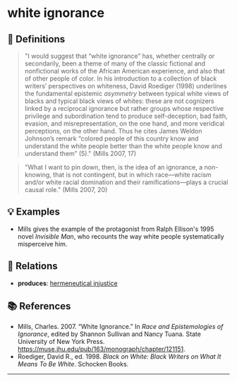 # white ignorance

## 📖 Definitions

> "I would suggest that “white ignorance” has, whether centrally or secondarily, been a theme of many of the classic fictional and nonfictional works of the African American experience, and also that of other people of color. In his introduction to a collection of black writers’ perspectives on whiteness, David Roediger (1998) underlines the fundamental epistemic _asymmetry_ between typical white views of blacks and typical black views of whites: these are not cognizers linked by a reciprocal ignorance but rather groups whose respective privilege and subordination tend to produce self-deception, bad faith, evasion, and misrepresentation, on the one hand, and more veridical perceptions, on the other hand. Thus he cites James Weldon Johnson’s remark “colored people of this country know and understand the white people better than the white people know and understand them” (5)." (Mills 2007, 17)

> "What I want to pin down, then, is the idea of an ignorance, a non-knowing, that is not contingent, but in which race—white racism and/or white racial domination and their ramifications—plays a crucial causal role." (Mills 2007, 20)


## 💡 Examples

- Mills gives the example of the protagonist from Ralph Ellison's 1995 novel _Invisible Man_, who recounts the way white people systematically misperceive him. 


## 🔗 Relations

- **produces**: [hermeneutical injustice](./hermeneutical-injustice.md)

## 📚 References

- Mills, Charles. 2007. “White Ignorance.” In _Race and Epistemologies of Ignorance_, edited by Shannon Sullivan and Nancy Tuana. State University of New York Press. https://muse.jhu.edu/pub/163/monograph/chapter/121151.
- Roediger, David R., ed. 1998. _Black on White: Black Writers on What It Means To Be White_. Schocken Books. 

---

<script src="https://giscus.app/client.js"
                data-repo="natesheehan/conceptcartography"
                data-repo-id="R_kgDOPB5QiQ"
                data-category="General"
                data-category-id="DIC_kwDOPB5Qic4CsAxd"
                data-mapping="pathname"
                data-strict="0"
                data-reactions-enabled="1"
                data-emit-metadata="0"
                data-input-position="bottom"
                data-theme="catppuccin_mocha"
                data-lang="en"
                crossorigin="anonymous"
                async>
        </script>
        
